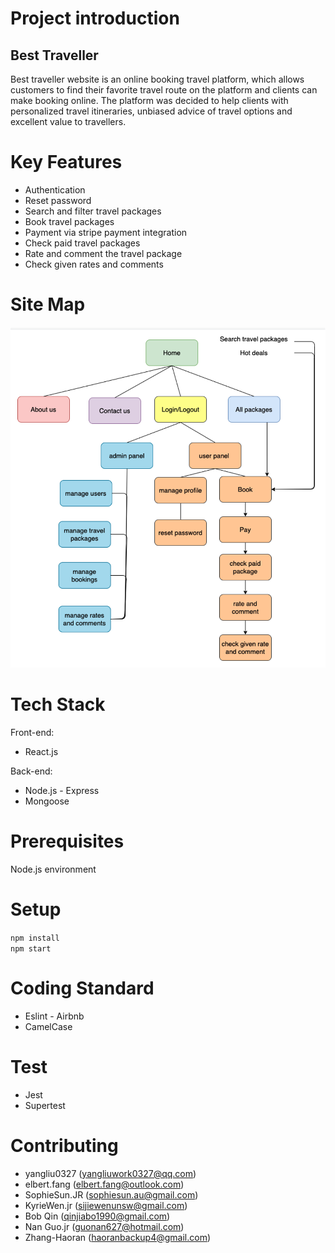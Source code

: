 # Project introduction

## Best Traveller

Best traveller website is an online booking travel platform, which allows customers to find their favorite travel route on the platform and clients can make booking online. The platform was decided to help clients with personalized travel itineraries, unbiased advice of travel options and excellent value to travellers.

# Key Features

- Authentication
- Reset password
- Search and filter travel packages
- Book travel packages
- Payment via stripe payment integration
- Check paid travel packages
- Rate and comment the travel package
- Check given rates and comments

# Site Map

![Site Map](./public/img/readme/sitemap.png)

# Tech Stack

Front-end:

- React.js

Back-end:

- Node.js - Express
- Mongoose

# Prerequisites

Node.js environment

# Setup

`npm install` </br>
`npm start` </br>

# Coding Standard

- Eslint - Airbnb
- CamelCase

# Test

- Jest
- Supertest

# Contributing

- yangliu0327 (yangliuwork0327@qq.com)
- elbert.fang (elbert.fang@outlook.com)
- SophieSun.JR (sophiesun.au@gmail.com)
- KyrieWen.jr (sijiewenunsw@gmail.com)
- Bob Qin (qinjiabo1990@gmail.com)
- Nan Guo.jr (guonan627@hotmail.com)
- Zhang-Haoran (haoranbackup4@gmail.com)
